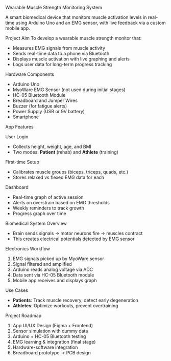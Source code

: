 Wearable Muscle Strength Monitoring System

A smart biomedical device that monitors muscle activation levels in real-time using Arduino Uno and an EMG sensor, with live feedback via a custom mobile app.


Project Aim
To develop a wearable muscle strength monitor that:
- Measures EMG signals from muscle activity
- Sends real-time data to a phone via Bluetooth
- Displays muscle activation with live graphing and alerts
- Logs user data for long-term progress tracking


Hardware Components
- Arduino Uno
- MyoWare EMG Sensor (not used during initial stages)
- HC-05 Bluetooth Module
- Breadboard and Jumper Wires
- Buzzer (for fatigue alerts)
- Power Supply (USB or 9V battery)
- Smartphone


App Features

User Login
- Collects height, weight, age, and BMI
- Two modes: **Patient** (rehab) and **Athlete** (training)

First-time Setup
- Calibrates muscle groups (biceps, triceps, quads, etc.)
- Stores relaxed vs flexed EMG data for each

Dashboard
- Real-time graph of active session
- Alerts on overstrain based on EMG thresholds
- Weekly reminders to track growth
- Progress graph over time


Biomedical System Overview
- Brain sends signals → motor neurons fire → muscles contract
- This creates electrical potentials detected by EMG sensor


Electronics Workflow
1. EMG signals picked up by MyoWare sensor
2. Signal filtered and amplified
3. Arduino reads analog voltage via ADC
4. Data sent via HC-05 Bluetooth module
5. Mobile app receives and displays graph


Use Cases
- **Patients**: Track muscle recovery, detect early degeneration
- **Athletes**: Optimize workouts, prevent overtraining

Project Roadmap
1. App UI/UX Design (Figma + Frontend)
2. Sensor simulation with dummy data
3. Arduino + HC-05 Bluetooth testing
4. EMG learning & integration (final stage)
5. Hardware-software integration
6. Breadboard prototype → PCB design
